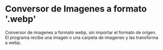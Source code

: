 # Conversor de Imagenes a formato '.webp'
Conversor de imagenes a formato webp, sin importar el formato de origen. El programa recibe una imagen o una carpeta de imagenes y las transforma a webp.
